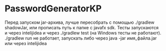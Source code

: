# PasswordGeneratorKP
Перед запуском jar-архива, лучше пересобрать с помощью ./gradlew shadowJar,
или прописать путь к папке с javafx sdk. Тесты запускаются и через intelijidea
и через ./gradlew test (на Windows тесты не работают). ./gradlew run не работает, 
запускать либо через java -jar имя_файла.jar или через intelijidea
